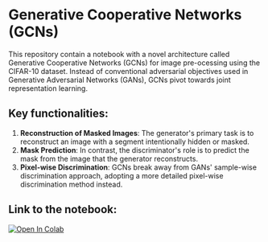 # Generative Cooperative Networks (GCNs)

This repository contain a notebook with a novel architecture called Generative Cooperative Networks (GCNs) for image pre-ocessing using the CIFAR-10 dataset. Instead of conventional adversarial objectives used in Generative Adversarial Networks (GANs), GCNs pivot towards joint representation learning.

## Key functionalities:

1. **Reconstruction of Masked Images**: The generator's primary task is to reconstruct an image with a segment intentionally hidden or masked.
2. **Mask Prediction**: In contrast, the discriminator's role is to predict the mask from the image that the generator reconstructs.
3. **Pixel-wise Discrimination**: GCNs break away from GANs' sample-wise discrimination approach, adopting a more detailed pixel-wise discrimination method instead.

## Link to the notebook:
[![Open In Colab](https://colab.research.google.com/assets/colab-badge.svg)](https://github.com/johanhagner/Generative-Colaboratory-Networks/blob/main/gcn.ipynb)
